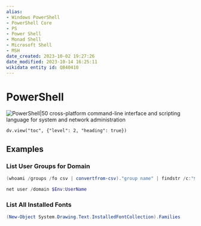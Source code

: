 ```yaml
---
alias:
- Windows PowerShell
- PowerShell Core
- PS
- Power Shell
- Monad Shell
- Microsoft Shell
- MSH
date_created: 2023-10-02 19:27:26
date_modified: 2023-10-14 16:25:11
wikidata entity id: Q840410
---
```

# PowerShell

![PowerShell|50](https://upload.wikimedia.org/wikipedia/commons/a/af/PowerShell_Core_6.0_icon.png)
cross-platform command-line interface and scripting language for system and network administration

```dataviewjs
dv.view("toc", {"level": 2, "heading": true})
```

## Examples

### List User Groups for Domain

```powershell
(whoami /groups /fo csv | convertfrom-csv)."group name" | findstr /c:"$Env:UserDomain" | Sort-Object

net user /domain $Env:UserName
```

### List All Installed Fonts

```powershell
(New-Object System.Drawing.Text.InstalledFontCollection).Families
```
